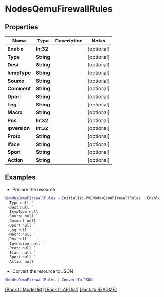 # NodesQemuFirewallRules
## Properties

Name | Type | Description | Notes
------------ | ------------- | ------------- | -------------
**Enable** | **Int32** |  | [optional] 
**Type** | **String** |  | [optional] 
**Dest** | **String** |  | [optional] 
**IcmpType** | **String** |  | [optional] 
**Source** | **String** |  | [optional] 
**Comment** | **String** |  | [optional] 
**Dport** | **String** |  | [optional] 
**Log** | **String** |  | [optional] 
**Macro** | **String** |  | [optional] 
**Pos** | **Int32** |  | [optional] 
**Ipversion** | **Int32** |  | [optional] 
**Proto** | **String** |  | [optional] 
**Iface** | **String** |  | [optional] 
**Sport** | **String** |  | [optional] 
**Action** | **String** |  | [optional] 

## Examples

- Prepare the resource
```powershell
$NodesQemuFirewallRules = Initialize-PVENodesQemuFirewallRules  -Enable null `
 -Type null `
 -Dest null `
 -IcmpType null `
 -Source null `
 -Comment null `
 -Dport null `
 -Log null `
 -Macro null `
 -Pos null `
 -Ipversion null `
 -Proto null `
 -Iface null `
 -Sport null `
 -Action null
```

- Convert the resource to JSON
```powershell
$NodesQemuFirewallRules | ConvertTo-JSON
```

[[Back to Model list]](../README.md#documentation-for-models) [[Back to API list]](../README.md#documentation-for-api-endpoints) [[Back to README]](../README.md)

